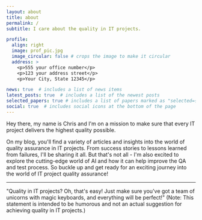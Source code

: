```yaml
---
layout: about
title: about
permalink: /
subtitle: I care about the quality in IT projects.

profile:
  align: right
  image: prof_pic.jpg
  image_circular: false # crops the image to make it circular
  address: >
    <p>555 your office number</p>
    <p>123 your address street</p>
    <p>Your City, State 12345</p>

news: true  # includes a list of news items
latest_posts: true  # includes a list of the newest posts
selected_papers: true # includes a list of papers marked as "selected={true}"
social: true  # includes social icons at the bottom of the page
---
```


Hey there, my name is Chris and I'm on a mission to make sure that every IT project delivers the highest quality possible. 

On my blog, you'll find a variety of articles and insights into the world of quality assurance in IT projects. From success stories to lessons learned from failures, I'll be sharing it all. But that's not all - I'm also excited to explore the cutting-edge world of AI and how it can help improve the QA and test process. So buckle up and get ready for an exciting journey into the world of IT project quality assurance!

---

"Quality in IT projects? Oh, that's easy! Just make sure you've got a team of unicorns with magic keyboards, and everything will be perfect!" (Note: This statement is intended to be humorous and not an actual suggestion for achieving quality in IT projects.)
